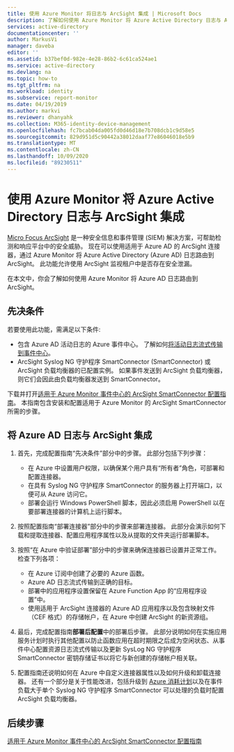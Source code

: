 ```yaml
---
title: 使用 Azure Monitor 将日志与 ArcSight 集成 | Microsoft Docs
description: 了解如何使用 Azure Monitor 将 Azure Active Directory 日志与 ArcSight 集成
services: active-directory
documentationcenter: ''
author: MarkusVi
manager: daveba
editor: ''
ms.assetid: b37bef0d-982e-4e28-86b2-6c61ca524ae1
ms.service: active-directory
ms.devlang: na
ms.topic: how-to
ms.tgt_pltfrm: na
ms.workload: identity
ms.subservice: report-monitor
ms.date: 04/19/2019
ms.author: markvi
ms.reviewer: dhanyahk
ms.collection: M365-identity-device-management
ms.openlocfilehash: fc7bcab04da005fd0d46d18e7b708dcb1c9d58e5
ms.sourcegitcommit: 829d951d5c90442a38012daaf77e86046018e5b9
ms.translationtype: MT
ms.contentlocale: zh-CN
ms.lasthandoff: 10/09/2020
ms.locfileid: "89230511"
---
```

# <a name="integrate-azure-active-directory-logs-with-arcsight-using-azure-monitor"></a>使用 Azure Monitor 将 Azure Active Directory 日志与 ArcSight 集成

[Micro Focus ArcSight](https://software.microfocus.com/products/siem-security-information-event-management/overview) 是一种安全信息和事件管理 (SIEM) 解决方案，可帮助检测和响应平台中的安全威胁。 现在可以使用适用于 Azure AD 的 ArcSight 连接器，通过 Azure Monitor 将 Azure Active Directory (Azure AD) 日志路由到 ArcSight。 此功能允许使用 ArcSight 监视租户中是否存在安全泄漏。  

在本文中，你会了解如何使用 Azure Monitor 将 Azure AD 日志路由到 ArcSight。 

## <a name="prerequisites"></a>先决条件

若要使用此功能，需满足以下条件:
* 包含 Azure AD 活动日志的 Azure 事件中心。 了解如何[将活动日志流式传输到事件中心](./tutorial-azure-monitor-stream-logs-to-event-hub.md)。 
* ArcSight Syslog NG 守护程序 SmartConnector (SmartConnector) 或 ArcSight 负载均衡器的已配置实例。 如果事件发送到 ArcSight 负载均衡器，则它们会因此由负载均衡器发送到 SmartConnector。

下载并打开[适用于 Azure Monitor 事件中心的 ArcSight SmartConnector 配置指南](https://community.microfocus.com/t5/ArcSight-Connectors/SmartConnector-for-Microsoft-Azure-Monitor-Event-Hub/ta-p/1671292)。 本指南包含安装和配置适用于 Azure Monitor 的 ArcSight SmartConnector 所需的步骤。 

## <a name="integrate-azure-ad-logs-with-arcsight"></a>将 Azure AD 日志与 ArcSight 集成

1. 首先，完成配置指南“先决条件”部分中的步骤。 此部分包括下列步骤：
    * 在 Azure 中设置用户权限，以确保某个用户具有“所有者”角色，可部署和配置连接器。
    * 在具有 Syslog NG 守护程序 SmartConnector 的服务器上打开端口，以便可从 Azure 访问它。 
    * 部署会运行 Windows PowerShell 脚本，因此必须启用 PowerShell 以在要部署连接器的计算机上运行脚本。

2. 按照配置指南“部署连接器”部分中的步骤来部署连接器。 此部分会演示如何下载和提取连接器、配置应用程序属性以及从提取的文件夹运行部署脚本。 

3. 按照“在 Azure 中验证部署”部分中的步骤来确保连接器已设置并正常工作。 检查下列各项：
    * 在 Azure 订阅中创建了必要的 Azure 函数。
    * Azure AD 日志流式传输到正确的目标。 
    * 部署中的应用程序设置保留在 Azure Function App 的“应用程序设置”中。 
    * 使用适用于 ArcSight 连接器的 Azure AD 应用程序以及包含映射文件（CEF 格式）的存储帐户，在 Azure 中创建 ArcSight 的新资源组。

4. 最后，完成配置指南**部署后配置**中的部署后步骤。 此部分说明如何在实施应用服务计划时执行其他配置以防止函数应用在超时期限之后成为空闲状态、从事件中心配置资源日志流式传输以及更新 SysLog NG 守护程序 SmartConnector 密钥存储证书以将它与新创建的存储帐户相关联。

5. 配置指南还说明如何在 Azure 中自定义连接器属性以及如何升级和卸载连接器。 还有一个部分是关于性能改进，包括升级到 [Azure 消耗计划](https://azure.microsoft.com/pricing/details/functions)以及在事件负载大于单个 Syslog NG 守护程序 SmartConnector 可以处理的负载时配置 ArcSight 负载均衡器。

## <a name="next-steps"></a>后续步骤

[适用于 Azure Monitor 事件中心的 ArcSight SmartConnector 配置指南](https://community.microfocus.com/t5/ArcSight-Connectors/SmartConnector-for-Microsoft-Azure-Monitor-Event-Hub/ta-p/1671292)